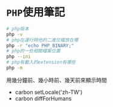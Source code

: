 # `PHP`使用筆記
```bash
# php版本
php -v
# php在運行時他的二進位檔放在哪
php -r "echo PHP_BINARY;"
# php的一些相關檔案位置
php --ini
# php有載入的extension有哪些
php -m
```

用幾分鐘前、幾小時前、幾天前來顯示時間
* carbon setLocale('zh-TW')
* carbon diffForHumans